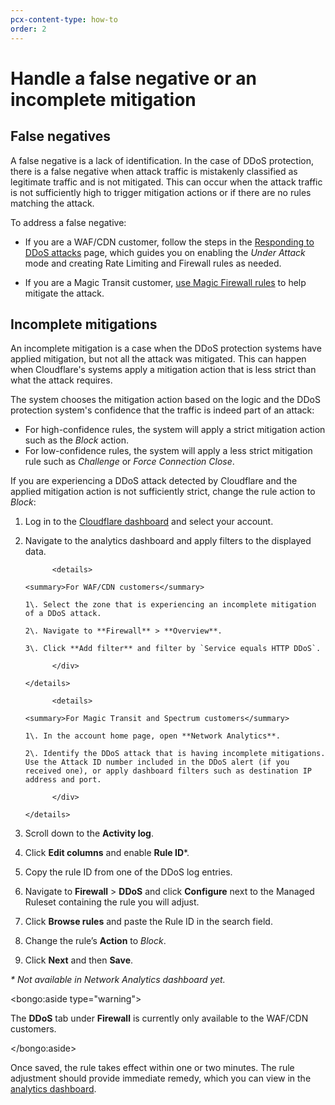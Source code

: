 ```yaml
---
pcx-content-type: how-to
order: 2
---
```


# Handle a false negative or an incomplete mitigation

## False negatives

A false negative is a lack of identification. In the case of DDoS protection, there is a false negative when attack traffic is mistakenly classified as legitimate traffic and is not mitigated. This can occur when the attack traffic is not sufficiently high to trigger mitigation actions or if there are no rules matching the attack.

To address a false negative:

- If you are a WAF/CDN customer, follow the steps in the [Responding to DDoS attacks](https://support.cloudflare.com/hc/articles/200170196) page, which guides you on enabling the _Under Attack_ mode and creating Rate Limiting and Firewall rules as needed.

- If you are a Magic Transit customer, [use Magic Firewall rules](https://developers.cloudflare.com/magic-firewall/how-to/add-rules) to help mitigate the attack.

## Incomplete mitigations

An incomplete mitigation is a case when the DDoS protection systems have applied mitigation, but not all the attack was mitigated. This can happen when Cloudflare's systems apply a mitigation action that is less strict than what the attack requires.

The system chooses the mitigation action based on the logic and the DDoS protection system's confidence that the traffic is indeed part of an attack:

- For high-confidence rules, the system will apply a strict mitigation action such as the _Block_ action.
- For low-confidence rules, the system will apply a less strict mitigation rule such as _Challenge_ or _Force Connection Close_.

If you are experiencing a DDoS attack detected by Cloudflare and the applied mitigation action is not sufficiently strict, change the rule action to _Block_:

1.  Log in to the [Cloudflare dashboard](https://dash.cloudflare.com) and select your account.
1.  Navigate to the analytics dashboard and apply filters to the displayed data.

              <details>

        <summary>For WAF/CDN customers</summary>

    <div>

        1\. Select the zone that is experiencing an incomplete mitigation of a DDoS attack.

        2\. Navigate to **Firewall** > **Overview**.

        3\. Click **Add filter** and filter by `Service equals HTTP DDoS`.

              </div>

        </details>

              <details>

        <summary>For Magic Transit and Spectrum customers</summary>

    <div>

        1\. In the account home page, open **Network Analytics**.

        2\. Identify the DDoS attack that is having incomplete mitigations. Use the Attack ID number included in the DDoS alert (if you received one), or apply dashboard filters such as destination IP address and port.

              </div>

        </details>

1.  Scroll down to the **Activity log**.
1.  Click **Edit columns** and enable **Rule ID**\*.
1.  Copy the rule ID from one of the DDoS log entries.
1.  Navigate to **Firewall** > **DDoS** and click **Configure** next to the Managed Ruleset containing the rule you will adjust.
1.  Click **Browse rules** and paste the Rule ID in the search field.
1.  Change the rule’s **Action** to _Block_.
1.  Click **Next** and then **Save**.

_\* Not available in Network Analytics dashboard yet._

<bongo:aside type="warning">

The **DDoS** tab under **Firewall** is currently only available to the WAF/CDN customers.

</bongo:aside>

Once saved, the rule takes effect within one or two minutes. The rule adjustment should provide immediate remedy, which you can view in the [analytics dashboard](/reference/analytics).
